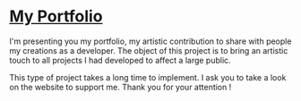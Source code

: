 # [My Portfolio](https://zuhowks.github.io)

I'm presenting you my portfolio, my artistic contribution to share with people
my creations as a developer. The object of this project is to
bring an artistic touch to all projects I had developed to affect
a large public.

This type of project takes a long time to implement. I ask you to take a look
on the website to support me. Thank you for your attention !